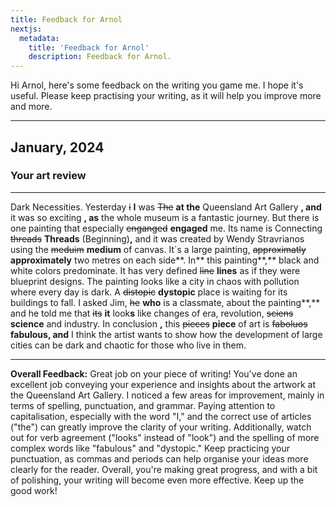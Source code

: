```yaml
---
title: Feedback for Arnol
nextjs:
  metadata:
    title: 'Feedback for Arnol'
    description: Feedback for Arnol.
---
```


Hi Arnol, here's some feedback on the writing you game me. I hope it's useful. Please keep practising your writing, as it will help you improve more and more.

---

## January, 2024

### Your art review

---

Dark Necessities.
Yesterday ~~i~~ **I** was ~~The~~ **at the** Queensland Art Gallery **, and** it was so exciting **, as** the whole museum is a fantastic journey. But there is one painting that especially ~~enganged~~ **engaged** me. Its name is Connecting ~~threads~~ **Threads** (Beginning)**,** and it was created by Wendy Stravrianos using the ~~meduim~~ **medium** of canvas.
It´s a large painting, ~~approximatly~~ **approximately** two metres on each side**. In** this painting**,** black and white colors predominate. It has very defined ~~line~~ **lines** as if they were blueprint designs.
The painting looks like a city in chaos with pollution where every day is dark. A ~~distopic~~ **dystopic** place is waiting for its buildings to fall.
I asked Jim, ~~he~~ **who** is a classmate, about the painting**,** and he told me that ~~its~~ **it** look**s** like changes of era, revolution, ~~sciens~~ **science** and industry.
In conclusion **,** this ~~pieces~~ **piece** of art is ~~faboluos~~ **fabulous, and** I think the artist wants to show how the development of large cities can be dark and chaotic for those who live in them.

---

**Overall Feedback:**
Great job on your piece of writing! You've done an excellent job conveying your experience and insights about the artwork at the Queensland Art Gallery. I noticed a few areas for improvement, mainly in terms of spelling, punctuation, and grammar. Paying attention to capitalisation, especially with the word "I," and the correct use of articles ("the") can greatly improve the clarity of your writing. Additionally, watch out for verb agreement ("looks" instead of "look") and the spelling of more complex words like "fabulous" and "dystopic." Keep practicing your punctuation, as commas and periods can help organise your ideas more clearly for the reader. Overall, you're making great progress, and with a bit of polishing, your writing will become even more effective. Keep up the good work!
